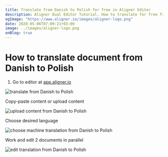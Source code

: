 ```yaml
---
title: Translate from Danish to Polish for free in Aligner Editor
description: Aligner Dual Editor Tutorial. How to translate for free from Danish to Polish. Aligner is multilingual document management platform. 
ogImage: "https://www.aligner.io/images/aligner-logo.png"
date: 2020-05-06T07:09:21+03:00
image: ../images/aligner-logo.png
onBlog: true
---
```


# How to translate document from Danish to Polish

1. Go to editor at [app.aligner.io](https://app.aligner.io "Aligner App web page")

![translate from Danish to Polish](../aligner-blank-editor.png "translate from Danish to Polish")

Copy-paste content or upload content

![upload content from Danish to Polish](../aligner-uploaded-document.png "upload content from Danish to Polish")

Choose desired language

![choose machine translation from Danish to Polish](../aligner-language-dropdown.png "choose machine translation from Danish to Polish")

Work and edit 2 documents in parallel

![edit translation from Danish to Polish](../aligner-double-sitded-editor.png "edit translation from Danish to Polish")

